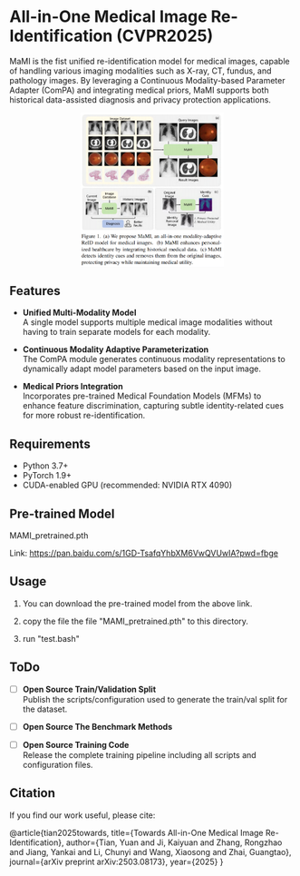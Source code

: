# All-in-One Medical Image Re-Identification (CVPR2025)

MaMI is the fist unified re-identification model for medical images, capable of handling various imaging modalities such as X-ray, CT, fundus, and pathology images. By leveraging a Continuous Modality-based Parameter Adapter (ComPA) and integrating medical priors, MaMI supports both historical data-assisted diagnosis and privacy protection applications.

<div align="center">
  <img src="main.png" alt="MAMI" style="width:50%; display:block; margin:0 auto;">
</div>



## Features

- **Unified Multi-Modality Model**  
  A single model supports multiple medical image modalities without having to train separate models for each modality.

- **Continuous Modality Adaptive Parameterization**  
  The ComPA module generates continuous modality representations to dynamically adapt model parameters based on the input image.

- **Medical Priors Integration**  
  Incorporates pre-trained Medical Foundation Models (MFMs) to enhance feature discrimination, capturing subtle identity-related cues for more robust re-identification.

## Requirements

- Python 3.7+
- PyTorch 1.9+
- CUDA-enabled GPU (recommended: NVIDIA RTX 4090)

## Pre-trained Model
MAMI_pretrained.pth

Link: https://pan.baidu.com/s/1GD-TsafqYhbXM6VwQVUwIA?pwd=fbge

## Usage

1. You can download the pre-trained model from the above link.

2. copy the file the file "MAMI_pretrained.pth" to this directory.

3. run "test.bash"

## ToDo
- [ ] **Open Source Train/Validation Split**  
  Publish the scripts/configuration used to generate the train/val split for the dataset.

- [ ] **Open Source The Benchmark Methods** 

- [ ] **Open Source Training Code**  
  Release the complete training pipeline including all scripts and configuration files.


## Citation
If you find our work useful, please cite:

@article{tian2025towards,
  title={Towards All-in-One Medical Image Re-Identification},
  author={Tian, Yuan and Ji, Kaiyuan and Zhang, Rongzhao and Jiang, Yankai and Li, Chunyi and Wang, Xiaosong and Zhai, Guangtao},
  journal={arXiv preprint arXiv:2503.08173},
  year={2025}
}